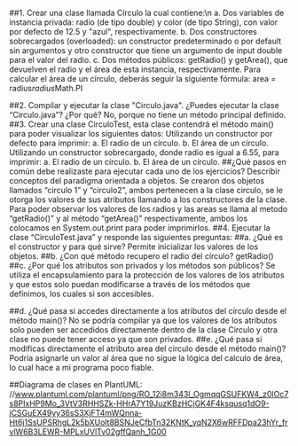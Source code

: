 ##1. Crear una clase llamada Círculo la cual contiene:\n
a. Dos variables de instancia privada: radio (de tipo double) y color (de tipo String), con valor por defecto de 12.5 y "azul", respectivamente.
b. Dos constructores sobrecargados (overloaded): un constructor predeterminado o por default sin argumentos y otro constructor que tiene un argumento de input double para el valor del radio.
c. Dos métodos públicos: getRadio() y getArea(), que devuelven el radio y el área de esta instancia, respectivamente. Para calcular el área de un círculo, deberás seguir la siguiente fórmula: area = radius*radius*Math.PI

##2. Compilar y ejecutar la clase "Circulo.java". ¿Puedes ejecutar la clase “Circulo.java”? ¿Por qué?
No, porque no tiene un método principal definido.
##3. Crear una clase CirculoTest, esta clase contendrá el método main() para poder visualizar los siguientes datos:
Utilizando un constructor por defecto para imprimir:
a. El radio de un círculo.
b. El área de un círculo. 
Utilizando un constructor sobrecargado, donde radio es igual a 6.55, para imprimir:
a. El radio de un círculo.
b. El área de un círculo. 
##¿Qué pasos en común debe realizaste para ejecutar cada uno de los ejercicios? 
Describir conceptos del paradigma orientada a objetos.
Se crearon dos objetos llamados “circulo 1” y “circulo2”, ambos pertenecen a la clase circulo, se le otorga los valores de sus atributos llamando a los constructores de la clase. Para poder observar los valores de los radios y las areas se llama al metodo “getRadio()” y al método “getArea()” respectivamente, ambos los colocamos en System.out.print para poder imprimirlos.
##4. Ejecutar la clase “CirculoTest.java” y responde las siguientes preguntas:
##a. ¿Qué es el constructor y para qué sirve?
Permite inicializar los valores de los objetos.
##b. ¿Con qué método recupero el radio del círculo?
getRadio()
##c. ¿Por qué los atributos son privados y los métodos son públicos?
Se utiliza el encapsulamiento para la protección de los valores de los atributos y que estos solo puedan modificarse a través de los métodos que definimos, los cuales si son accesibles.

##d. ¿Qué pasa si accedes directamente a los atributos del círculo desde el método main()?
No se podría compilar ya que los valores de los atributos solo pueden ser accedidos directamente dentro de la clase Circulo y otra clase no puede tener acceso ya que son privados.
##e. ¿Qué pasa si modificas directamente el atributo area del círculo desde el método main()?
Podría asignarle un valor al área que no sigue la lógica del calculo de área, lo cual hace a mi programa poco fiable.

##Diagrama de clases en PlantUML:
//www.plantuml.com/plantuml/png/RO_12i8m343l_OgmqqGSUFKW4_z0lOc7s8PIxHP9Mo_3VtV3RHHSZk-HHrA7Y19JuzKBzHCjGK4F4ksqusq1dO9-jCSGuEX49yy36sS3XjFT4mWQnna-Ht6j1SsUPSRhgL2k5bXUolt8BSNJeCfbTn32KNtK_yqN2X6wRFFDpa23hYr_frvlW6B3LEWR-MPLxUVlTv02gffQanh_1G00
